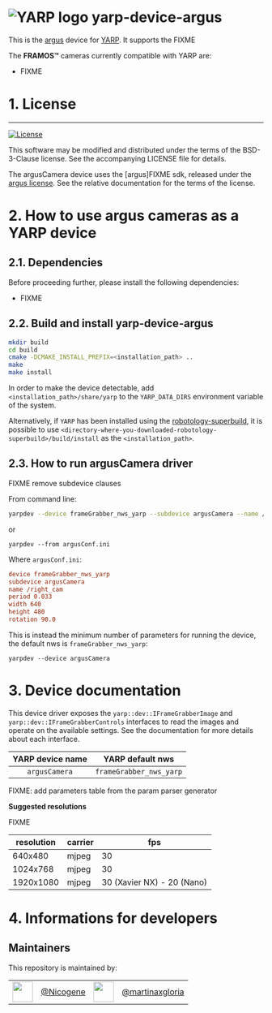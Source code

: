 
![YARP logo](https://raw.githubusercontent.com/robotology/yarp/master/doc/images/yarp-robot-24.png "yarp-device-argus")
yarp-device-argus
=================

This is the [argus](FIXME) device for [YARP](https://www.yarp.it/).
It supports the FIXME

The **FRAMOS™** cameras currently compatible with YARP are:
- FIXME

# 1. License
-------

[![License](https://img.shields.io/badge/license-BSD--3--Clause%20%2B%20others-19c2d8.svg)](https://github.com/robotology/yarp-device-realsense2/blob/master/LICENSE)

This software may be modified and distributed under the terms of the
BSD-3-Clause license. See the accompanying LICENSE file for details.

The argusCamera device uses the
[argus]FIXME sdk, released
under the [argus license](https://docs.baslerweb.com/licensing-information).
See the relative documentation for the terms of the license.

# 2. How to use argus cameras as a YARP device

## 2.1. Dependencies
Before proceeding further, please install the following dependencies:
- FIXME

## 2.2. Build and install yarp-device-argus

```bash
mkdir build
cd build
cmake -DCMAKE_INSTALL_PREFIX=<installation_path> ..
make
make install
```
In order to make the device detectable, add `<installation_path>/share/yarp` to the `YARP_DATA_DIRS` environment variable of the system.

Alternatively, if `YARP` has been installed using the [robotology-superbuild](https://github.com/robotology/robotology-superbuild), it is possible to use `<directory-where-you-downloaded-robotology-superbuild>/build/install` as the `<installation_path>`.

## 2.3. How to run argusCamera driver


FIXME remove subdevice clauses

From command line:

```bash
yarpdev --device frameGrabber_nws_yarp --subdevice argusCamera --name /right_cam --period 0.033 --width 640 --height 480 --rotation 90.0
```

or

```
yarpdev --from argusConf.ini
```

Where `argusConf.ini`:

```ini
device frameGrabber_nws_yarp
subdevice argusCamera
name /right_cam
period 0.033
width 640
height 480
rotation 90.0
```


This is instead the minimum number of parameters for running the device, the default nws is `frameGrabber_nws_yarp`:
```
yarpdev --device argusCamera
```

# 3. Device documentation
This device driver exposes the `yarp::dev::IFrameGrabberImage` and
`yarp::dev::IFrameGrabberControls` interfaces to read the images and operate on
the available settings.
See the documentation for more details about each interface.

| YARP device name | YARP default nws        |
|:----------------:|:-----------------------:|
| `argusCamera`    | `frameGrabber_nws_yarp` |

FIXME: add parameters table from the param parser generator

**Suggested resolutions**

FIXME

|resolution|carrier|fps|
|-|-|-|
|640x480|mjpeg|30|
|1024x768|mjpeg|30|
|1920x1080|mjpeg|30 (Xavier NX) - 20 (Nano)|

# 4. Informations for developers


Maintainers
--------------
This repository is maintained by:

| | | | |
|:---:|:---:|:---:|:---:|
| [<img src="https://github.com/Nicogene.png" width="40">](https://github.com/Nicogene) | [@Nicogene](https://github.com/Nicogene) | [<img src="https://github.com/martinaxgloria.png" width="40">](https://github.com/martinaxgloria) | [@martinaxgloria](https://github.com/martinaxgloria) |
